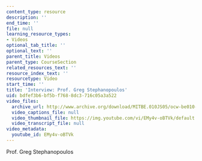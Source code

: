 ```yaml
---
content_type: resource
description: ''
end_time: ''
file: null
learning_resource_types:
- Videos
optional_tab_title: ''
optional_text: ''
parent_title: Videos
parent_type: CourseSection
related_resources_text: ''
resource_index_text: ''
resourcetype: Video
start_time: ''
title: 'Interview: Prof. Greg Stephanopoulos'
uid: bdfef3b6-bf5b-f768-8dc3-716c05a3a522
video_files:
  archive_url: http://www.archive.org/download/MITBE.010JS05/ocw-be010-Stephanopoulos-220k.mp4
  video_captions_file: null
  video_thumbnail_file: https://img.youtube.com/vi/EMy4v-oBTVk/default.jpg
  video_transcript_file: null
video_metadata:
  youtube_id: EMy4v-oBTVk
---
```


Prof. Greg Stephanopoulos


